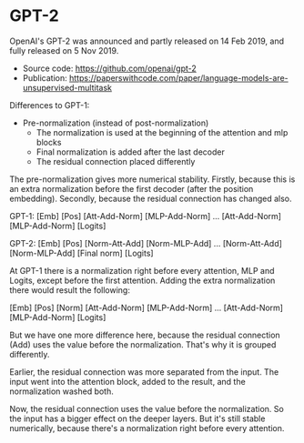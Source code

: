 # GPT-2 #

OpenAI's GPT-2 was announced and partly released on 14 Feb 2019, and fully released on 5 Nov 2019.

- Source code: https://github.com/openai/gpt-2
- Publication: https://paperswithcode.com/paper/language-models-are-unsupervised-multitask

Differences to GPT-1:
- Pre-normalization (instead of post-normalization)
  - The normalization is used at the beginning of the attention and mlp blocks
  - Final normalization is added after the last decoder
  - The residual connection placed differently

The pre-normalization gives more numerical stability. Firstly, because this is an extra normalization before the first decoder (after the position embedding).
Secondly, because the residual connection has changed also.

GPT-1: [Emb] [Pos] [Att-Add-Norm] [MLP-Add-Norm] ... [Att-Add-Norm] [MLP-Add-Norm] [Logits]

GPT-2: [Emb] [Pos] [Norm-Att-Add] [Norm-MLP-Add] ... [Norm-Att-Add] [Norm-MLP-Add] [Final norm] [Logits]

At GPT-1 there is a normalization right before every attention, MLP and Logits, except before the first attention.
Adding the extra normalization there would result the following:

[Emb] [Pos] [Norm] [Att-Add-Norm] [MLP-Add-Norm] ... [Att-Add-Norm] [MLP-Add-Norm] [Logits]

But we have one more difference here, because the residual connection (Add) uses the value before the normalization.
That's why it is grouped differently.

Earlier, the residual connection was more separated from the input. The input went into the attention block, added to the result, and the normalization washed both.

Now, the residual connection uses the value before the normalization. So the input has a bigger effect on the deeper layers. But it's still stable numerically, because there's a normalization right before every attention.
